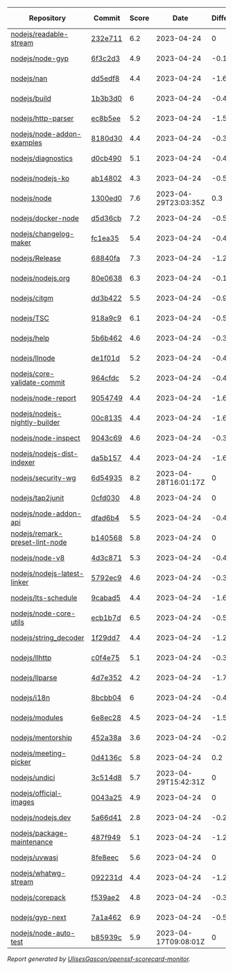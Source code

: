 <!-- OPENSSF-SCORECARD-MONITOR:START -->

| Repository | Commit | Score | Date | Difference | Report Link |
| -- | -- | -- | -- | -- | -- |
| [nodejs/readable-stream](https://github.com/nodejs/readable-stream) | [232e711](https://github.com/nodejs/readable-stream/commit/232e71154dbdc34f6a97a0449f902455ec495373) | 6.2 | 2023-04-24 | 0 | [Full Report](https://deps.dev/project/github/nodejs%2Freadable-stream) |
| [nodejs/node-gyp](https://github.com/nodejs/node-gyp) | [6f3c2d3](https://github.com/nodejs/node-gyp/commit/6f3c2d3c6c0de0dbf8c7245f34c2e0b3eea53812) | 4.9 | 2023-04-24 | -0.1 | [Full Report](https://deps.dev/project/github/nodejs%2Fnode-gyp) |
| [nodejs/nan](https://github.com/nodejs/nan) | [dd5edf8](https://github.com/nodejs/nan/commit/dd5edf87e84abb678befe754cd55c7b99326248a) | 4.4 | 2023-04-24 | -1.6 | [Full Report](https://deps.dev/project/github/nodejs%2Fnan) |
| [nodejs/build](https://github.com/nodejs/build) | [1b3b3d0](https://github.com/nodejs/build/commit/1b3b3d029d393b6c59af76ca962c5a6703e44101) | 6 | 2023-04-24 | -0.4 | [Full Report](https://deps.dev/project/github/nodejs%2Fbuild) |
| [nodejs/http-parser](https://github.com/nodejs/http-parser) | [ec8b5ee](https://github.com/nodejs/http-parser/commit/ec8b5ee63f0e51191ea43bb0c6eac7bfbff3141d) | 5.2 | 2023-04-24 | -1.5 | [Full Report](https://deps.dev/project/github/nodejs%2Fhttp-parser) |
| [nodejs/node-addon-examples](https://github.com/nodejs/node-addon-examples) | [8180d30](https://github.com/nodejs/node-addon-examples/commit/8180d30f501107fb0517f13dd19a5514bee8e9be) | 4.4 | 2023-04-24 | -0.3 | [Full Report](https://deps.dev/project/github/nodejs%2Fnode-addon-examples) |
| [nodejs/diagnostics](https://github.com/nodejs/diagnostics) | [d0cb490](https://github.com/nodejs/diagnostics/commit/d0cb490121eb721337b3e01e4c96aee7f759fc26) | 5.1 | 2023-04-24 | -0.4 | [Full Report](https://deps.dev/project/github/nodejs%2Fdiagnostics) |
| [nodejs/nodejs-ko](https://github.com/nodejs/nodejs-ko) | [ab14802](https://github.com/nodejs/nodejs-ko/commit/ab14802dc2e7288bdc4353a24176dce2f4ba9dff) | 4.3 | 2023-04-24 | -0.5 | [Full Report](https://deps.dev/project/github/nodejs%2Fnodejs-ko) |
| [nodejs/node](https://github.com/nodejs/node) | [1300ed0](https://github.com/nodejs/node/commit/1300ed0b164ab57d9bd39e142337707d9a1ac09c) | 7.6 | 2023-04-29T23:03:35Z | 0.3 | [Full Report](https://deps.dev/project/github/nodejs%2Fnode) |
| [nodejs/docker-node](https://github.com/nodejs/docker-node) | [d5d36cb](https://github.com/nodejs/docker-node/commit/d5d36cb945c7dde5ab4c29d72eed78955f5e4a05) | 7.2 | 2023-04-24 | -0.5 | [Full Report](https://deps.dev/project/github/nodejs%2Fdocker-node) |
| [nodejs/changelog-maker](https://github.com/nodejs/changelog-maker) | [fc1ea35](https://github.com/nodejs/changelog-maker/commit/fc1ea351198dca7caf3207ba771afcd14cfaaf86) | 5.4 | 2023-04-24 | -0.4 | [Full Report](https://deps.dev/project/github/nodejs%2Fchangelog-maker) |
| [nodejs/Release](https://github.com/nodejs/Release) | [68840fa](https://github.com/nodejs/Release/commit/68840fae8fdaa59bf9431661238dbb86b4390829) | 7.3 | 2023-04-24 | -1.2 | [Full Report](https://deps.dev/project/github/nodejs%2Frelease) |
| [nodejs/nodejs.org](https://github.com/nodejs/nodejs.org) | [80e0638](https://github.com/nodejs/nodejs.org/commit/80e0638d8c84dccce10cfc534398cfa5dfa8ccb0) | 6.3 | 2023-04-24 | -0.1 | [Full Report](https://deps.dev/project/github/nodejs%2Fnodejs.org) |
| [nodejs/citgm](https://github.com/nodejs/citgm) | [dd3b422](https://github.com/nodejs/citgm/commit/dd3b422f529376ec9805492cd3fe556bf4bee070) | 5.5 | 2023-04-24 | -0.9 | [Full Report](https://deps.dev/project/github/nodejs%2Fcitgm) |
| [nodejs/TSC](https://github.com/nodejs/TSC) | [918a9c9](https://github.com/nodejs/TSC/commit/918a9c9502a94e0ef017eeaceb0f54fc6beeb2ff) | 6.1 | 2023-04-24 | -0.5 | [Full Report](https://deps.dev/project/github/nodejs%2Ftsc) |
| [nodejs/help](https://github.com/nodejs/help) | [5b6b462](https://github.com/nodejs/help/commit/5b6b4622c56e0521e643cc75ad28b2469c882efe) | 4.6 | 2023-04-24 | -0.3 | [Full Report](https://deps.dev/project/github/nodejs%2Fhelp) |
| [nodejs/llnode](https://github.com/nodejs/llnode) | [de1f01d](https://github.com/nodejs/llnode/commit/de1f01d70a5c58111dd873d340f898023e4e8fe6) | 5.2 | 2023-04-24 | -0.4 | [Full Report](https://deps.dev/project/github/nodejs%2Fllnode) |
| [nodejs/core-validate-commit](https://github.com/nodejs/core-validate-commit) | [964cfdc](https://github.com/nodejs/core-validate-commit/commit/964cfdcd8e0090e3c6493d9af2e38839ea0575cc) | 5.2 | 2023-04-24 | -0.4 | [Full Report](https://deps.dev/project/github/nodejs%2Fcore-validate-commit) |
| [nodejs/node-report](https://github.com/nodejs/node-report) | [9054749](https://github.com/nodejs/node-report/commit/90547492f5da29948b00a19b13490b2ebe2c0cd6) | 4.4 | 2023-04-24 | -1.6 | [Full Report](https://deps.dev/project/github/nodejs%2Fnode-report) |
| [nodejs/nodejs-nightly-builder](https://github.com/nodejs/nodejs-nightly-builder) | [00c8135](https://github.com/nodejs/nodejs-nightly-builder/commit/00c8135102b0e272ed1d8950845a5412cc9bc237) | 4.4 | 2023-04-24 | -1.6 | [Full Report](https://deps.dev/project/github/nodejs%2Fnodejs-nightly-builder) |
| [nodejs/node-inspect](https://github.com/nodejs/node-inspect) | [9043c69](https://github.com/nodejs/node-inspect/commit/9043c6986822cf499829c079f9a7debf0a95403f) | 4.6 | 2023-04-24 | -0.3 | [Full Report](https://deps.dev/project/github/nodejs%2Fnode-inspect) |
| [nodejs/nodejs-dist-indexer](https://github.com/nodejs/nodejs-dist-indexer) | [da5b157](https://github.com/nodejs/nodejs-dist-indexer/commit/da5b1572f3d96b54a151fc0e9123d8011ad7afb3) | 4.4 | 2023-04-24 | -1.6 | [Full Report](https://deps.dev/project/github/nodejs%2Fnodejs-dist-indexer) |
| [nodejs/security-wg](https://github.com/nodejs/security-wg) | [6d54935](https://github.com/nodejs/security-wg/commit/6d54935c424bfe26456874cbd1a18f80cd98b415) | 8.2 | 2023-04-28T16:01:17Z | 0 | [Full Report](https://deps.dev/project/github/nodejs%2Fsecurity-wg) |
| [nodejs/tap2junit](https://github.com/nodejs/tap2junit) | [0cfd030](https://github.com/nodejs/tap2junit/commit/0cfd0301af2f5fa10d41bda0e101e915bd24a5cf) | 4.8 | 2023-04-24 | 0 | [Full Report](https://deps.dev/project/github/nodejs%2Ftap2junit) |
| [nodejs/node-addon-api](https://github.com/nodejs/node-addon-api) | [dfad6b4](https://github.com/nodejs/node-addon-api/commit/dfad6b45fe455ce0bb27e40ef24364b5d945dc6d) | 5.5 | 2023-04-24 | -0.4 | [Full Report](https://deps.dev/project/github/nodejs%2Fnode-addon-api) |
| [nodejs/remark-preset-lint-node](https://github.com/nodejs/remark-preset-lint-node) | [b140568](https://github.com/nodejs/remark-preset-lint-node/commit/b1405685f3b1dee3b09d8c2611160624b6a3600a) | 5.8 | 2023-04-24 | 0 | [Full Report](https://deps.dev/project/github/nodejs%2Fremark-preset-lint-node) |
| [nodejs/node-v8](https://github.com/nodejs/node-v8) | [4d3c871](https://github.com/nodejs/node-v8/commit/4d3c8710c78f5bb9f3b7ecfab4db4f42b364e80d) | 5.3 | 2023-04-24 | -0.4 | [Full Report](https://deps.dev/project/github/nodejs%2Fnode-v8) |
| [nodejs/nodejs-latest-linker](https://github.com/nodejs/nodejs-latest-linker) | [5792ec9](https://github.com/nodejs/nodejs-latest-linker/commit/5792ec991efc5b35aa67e14b45d5120fba369edd) | 4.6 | 2023-04-24 | -0.3 | [Full Report](https://deps.dev/project/github/nodejs%2Fnodejs-latest-linker) |
| [nodejs/lts-schedule](https://github.com/nodejs/lts-schedule) | [9cabad5](https://github.com/nodejs/lts-schedule/commit/9cabad50a0793a051e2091ee4a3905f2966169d2) | 4.4 | 2023-04-24 | -1.6 | [Full Report](https://deps.dev/project/github/nodejs%2Flts-schedule) |
| [nodejs/node-core-utils](https://github.com/nodejs/node-core-utils) | [ecb1b7d](https://github.com/nodejs/node-core-utils/commit/ecb1b7d0b86ab2afb581046220e3cfcc6254255a) | 6.5 | 2023-04-24 | -0.5 | [Full Report](https://deps.dev/project/github/nodejs%2Fnode-core-utils) |
| [nodejs/string_decoder](https://github.com/nodejs/string_decoder) | [1f29dd7](https://github.com/nodejs/string_decoder/commit/1f29dd715a6c829da89e869af7dafc231c20ed9f) | 4.4 | 2023-04-24 | -1.2 | [Full Report](https://deps.dev/project/github/nodejs%2Fstring_decoder) |
| [nodejs/llhttp](https://github.com/nodejs/llhttp) | [c0f4e75](https://github.com/nodejs/llhttp/commit/c0f4e754b75c033fd3bd2018c8f3ffb673d43d90) | 5.1 | 2023-04-24 | -0.3 | [Full Report](https://deps.dev/project/github/nodejs%2Fllhttp) |
| [nodejs/llparse](https://github.com/nodejs/llparse) | [4d7e352](https://github.com/nodejs/llparse/commit/4d7e35267870b576f41112f6f720f4a1009b10b8) | 4.2 | 2023-04-24 | -1.7 | [Full Report](https://deps.dev/project/github/nodejs%2Fllparse) |
| [nodejs/i18n](https://github.com/nodejs/i18n) | [8bcbb04](https://github.com/nodejs/i18n/commit/8bcbb04a212b5ea65ba362407d1c65a3aaefc392) | 6 | 2023-04-24 | -0.4 | [Full Report](https://deps.dev/project/github/nodejs%2Fi18n) |
| [nodejs/modules](https://github.com/nodejs/modules) | [6e8ec28](https://github.com/nodejs/modules/commit/6e8ec28d20993ed8a7815c82255471ac628f2c3d) | 4.5 | 2023-04-24 | -1.5 | [Full Report](https://deps.dev/project/github/nodejs%2Fmodules) |
| [nodejs/mentorship](https://github.com/nodejs/mentorship) | [452a38a](https://github.com/nodejs/mentorship/commit/452a38aec26bb4d9256b2dcde79c51ffd44cd2b7) | 3.6 | 2023-04-24 | -0.2 | [Full Report](https://deps.dev/project/github/nodejs%2Fmentorship) |
| [nodejs/meeting-picker](https://github.com/nodejs/meeting-picker) | [0d4136c](https://github.com/nodejs/meeting-picker/commit/0d4136cb6ccaf7e9519c7d84f57fc911d1914187) | 5.8 | 2023-04-24 | 0.2 | [Full Report](https://deps.dev/project/github/nodejs%2Fmeeting-picker) |
| [nodejs/undici](https://github.com/nodejs/undici) | [3c514d8](https://github.com/nodejs/undici/commit/3c514d8d98b3887db165b0ace3014a9c6ad0dfb9) | 5.7 | 2023-04-29T15:42:31Z | 0 | [Full Report](https://deps.dev/project/github/nodejs%2Fundici) |
| [nodejs/official-images](https://github.com/nodejs/official-images) | [0043a25](https://github.com/nodejs/official-images/commit/0043a2597f764b1c0374abd06c57d496d6cc8ffd) | 4.9 | 2023-04-24 | 0 | [Full Report](https://deps.dev/project/github/nodejs%2Fofficial-images) |
| [nodejs/nodejs.dev](https://github.com/nodejs/nodejs.dev) | [5a66d41](https://github.com/nodejs/nodejs.dev/commit/5a66d4102570ac8693a927b5ed2b440967fb29d3) | 2.8 | 2023-04-24 | -0.2 | [Full Report](https://deps.dev/project/github/nodejs%2Fnodejs.dev) |
| [nodejs/package-maintenance](https://github.com/nodejs/package-maintenance) | [487f949](https://github.com/nodejs/package-maintenance/commit/487f9491cdc782ea706fc389e6505c1cd140d5aa) | 5.1 | 2023-04-24 | -1.2 | [Full Report](https://deps.dev/project/github/nodejs%2Fpackage-maintenance) |
| [nodejs/uvwasi](https://github.com/nodejs/uvwasi) | [8fe8eec](https://github.com/nodejs/uvwasi/commit/8fe8eecbb42646495cbddba34c55c16c06011587) | 5.6 | 2023-04-24 | 0 | [Full Report](https://deps.dev/project/github/nodejs%2Fuvwasi) |
| [nodejs/whatwg-stream](https://github.com/nodejs/whatwg-stream) | [092231d](https://github.com/nodejs/whatwg-stream/commit/092231da3ade919daef9b23ea4e0ed7c9a7dea80) | 4.4 | 2023-04-24 | -1.2 | [Full Report](https://deps.dev/project/github/nodejs%2Fwhatwg-stream) |
| [nodejs/corepack](https://github.com/nodejs/corepack) | [f539ae2](https://github.com/nodejs/corepack/commit/f539ae22e6c9f044576bc00f91cdd957de9ac8bc) | 4.8 | 2023-04-24 | -0.3 | [Full Report](https://deps.dev/project/github/nodejs%2Fcorepack) |
| [nodejs/gyp-next](https://github.com/nodejs/gyp-next) | [7a1a462](https://github.com/nodejs/gyp-next/commit/7a1a46272df87ed9ae0aff6dc8558324ce536df0) | 6.9 | 2023-04-24 | -0.5 | [Full Report](https://deps.dev/project/github/nodejs%2Fgyp-next) |
| [nodejs/node-auto-test](https://github.com/nodejs/node-auto-test) | [b85939c](https://github.com/nodejs/node-auto-test/commit/b85939c0dc88670c1d3fbed36b5aba01e2c3f4c7) | 5.9 | 2023-04-17T09:08:01Z | 0 | [Full Report](https://deps.dev/project/github/nodejs%2Fnode-auto-test) |

_Report generated by [UlisesGascon/openssf-scorecard-monitor](https://github.com/UlisesGascon/openssf-scorecard-monitor)._
<!-- OPENSSF-SCORECARD-MONITOR:END -->